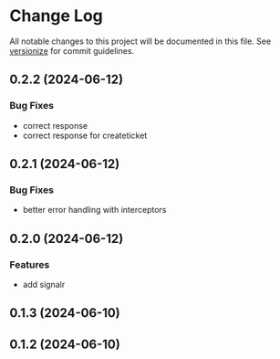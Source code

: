 # Change Log

All notable changes to this project will be documented in this file. See [versionize](https://github.com/versionize/versionize) for commit guidelines.

<a name="0.2.2"></a>
## 0.2.2 (2024-06-12)

### Bug Fixes

* correct response
* correct response for createticket

<a name="0.2.1"></a>
## 0.2.1 (2024-06-12)

### Bug Fixes

* better error handling with interceptors

<a name="0.2.0"></a>
## 0.2.0 (2024-06-12)

### Features

* add signalr

<a name="0.1.3"></a>
## 0.1.3 (2024-06-10)

<a name="0.1.2"></a>
## 0.1.2 (2024-06-10)

